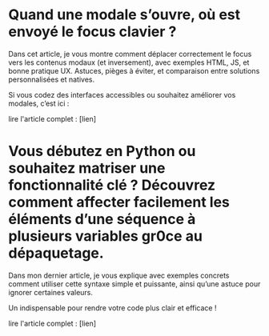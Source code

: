 # Quand une modale s’ouvre, où est envoyé le focus clavier ?

Dans cet article, je vous montre comment déplacer correctement le focus vers les contenus modaux (et inversement), avec exemples HTML, JS, et bonne pratique UX.
Astuces, pièges à éviter, et comparaison entre solutions personnalisées et natives.

Si vous codez des interfaces accessibles ou souhaitez améliorer vos modales, c’est ici :

lire l'article complet : [lien]


# Vous débutez en Python ou souhaitez matriser une fonctionnalité clé ? Découvrez comment affecter facilement les éléments d’une séquence à plusieurs variables gr0ce au dépaquetage.

Dans mon dernier article, je vous explique avec exemples concrets comment utiliser cette syntaxe simple et puissante, ainsi qu’une astuce pour ignorer certaines valeurs.

Un indispensable pour rendre votre code plus clair et efficace !

lire l'article complet : [lien]
